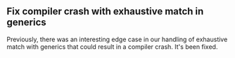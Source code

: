 ## Fix compiler crash with exhaustive match in generics

Previously, there was an interesting edge case in our handling of exhaustive match with generics that could result in a compiler crash. It's been fixed.
